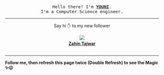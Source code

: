 
<p align='center'>
<samp>
Hello there! I'm <b><a rel='nofollow noopener noreferrer' target='_blank' href='https://github.com/abdelyouni'>YOUNI</a></b>.
<br>I'm a Computer Science engineer.
</samp>
</p>
<hr>
<p align='center'>
<span>Say hi ✋ to my new follower </span></br></br>
<img src='https://avatars3.githubusercontent.com/u/74396943?s=100&amp;v=4'><img src='https://maisonpizza.com/github/abdelyouni/1609919383_img.png' width='1' height='1'><b></br>
<a rel='nofollow noopener noreferrer' target='_blank' href='https://github.com/Zahin-Tajwar'>Zahin Tajwar</a></b></br></br>
</p>
<hr>
<b>Follow me, then refresh this page twice (Double Refresh) to see the Magic ✨😉</b> 